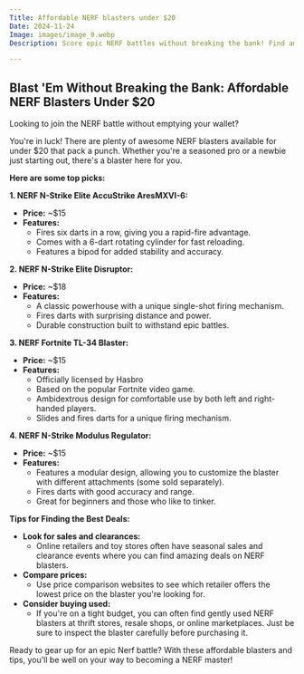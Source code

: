 ```yaml
---
Title: Affordable NERF blasters under $20
Date: 2024-11-24
Image: images/image_9.webp
Description: Score epic NERF battles without breaking the bank! Find amazing NERF blasters for under $20 and unleash your inner sharpshooter. 🎯  

---
```


##  Blast 'Em Without Breaking the Bank: Affordable NERF Blasters Under $20 

Looking to join the NERF battle without emptying your wallet?  

You're in luck! There are plenty of awesome NERF blasters available for under $20 that pack a punch. Whether you're a seasoned pro or a newbie just starting out, there's a blaster here for you. 

**Here are some top picks:**

**1. NERF N-Strike Elite AccuStrike AresMXVI-6:**
* **Price:** ~$15
* **Features:**  
    * Fires six darts in a row, giving you a rapid-fire advantage.
    *  Comes with a 6-dart rotating cylinder for fast reloading. 
    *  Features a bipod for added stability and accuracy. 

**2. NERF N-Strike Elite Disruptor:**
* **Price:** ~$18
* **Features:**
    * A classic powerhouse with a unique single-shot firing mechanism.
    * Fires darts with surprising distance and power. 
    *  Durable construction built to withstand epic battles.

**3. NERF Fortnite TL-34 Blaster:**
* **Price:** ~$15
* **Features:** 
    * Officially licensed by Hasbro
    * Based on the popular Fortnite video game.
    * Ambidextrous design for comfortable use by both left and right-handed players.
    *  Slides and fires darts for a unique firing mechanism.

**4. NERF N-Strike Modulus Regulator:** 
* **Price:** ~$15
* **Features:** 
    *  Features a modular design, allowing you to customize the blaster with different attachments (some sold separately).
    * Fires darts with good accuracy and range.
    *  Great for beginners and those who like to tinker.


**Tips for Finding the Best Deals:**

* **Look for sales and clearances:** 
    * Online retailers and toy stores often have seasonal sales and clearance events where you can find amazing deals on NERF blasters.
* **Compare prices:**  
    * Use price comparison websites to see which retailer offers the lowest price on the blaster you're looking for.
* **Consider buying used:** 
    * If you're on a tight budget, you can often find gently used NERF blasters at thrift stores, resale shops, or online marketplaces. Just be sure to inspect the blaster carefully before purchasing it.




Ready to gear up for an epic Nerf battle? With these affordable blasters and tips, you'll be well on your way to becoming a NERF master!
 
